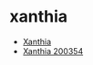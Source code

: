 # xanthia

 * [Xanthia](../../index/x/xanthia-200354.json)
 * [Xanthia 200354](../../index/x/xanthia-200354.json)

